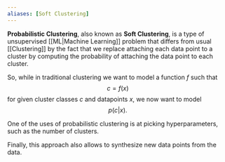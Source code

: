 ```yaml
---
aliases: [Soft Clustering]
---
```


__Probabilistic Clustering__, also known as __Soft Clustering__, is a type of unsupervised [[ML|Machine Learning]] problem that differs from usual [[Clustering]] by the fact that we replace attaching each data point to a cluster by computing the probability of attaching the data point to each cluster.

So, while in traditional clustering we want to model a function $f$ such that
$$
c = f(x)
$$
for given cluster classes $c$ and datapoints $x$, we now want to model
$$
p(c \vert x).
$$

One of the uses of probabilistic clustering is at picking hyperparameters, such as the number of clusters.

Finally, this approach also allows to synthesize new data points from the data.